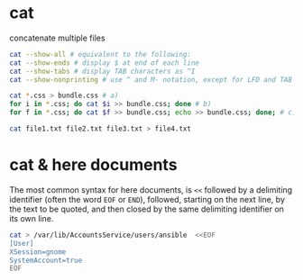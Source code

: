 # cat

concatenate multiple files

```sh
cat --show-all # equivalent to the following:
cat --show-ends # display $ at end of each line
cat --show-tabs # display TAB characters as ^I
cat --show-nonprinting # use ^ and M- notation, except for LFD and TAB
```

```sh
cat *.css > bundle.css # a)
for i in *.css; do cat $i >> bundle.css; done # b)
for f in *.css; do cat $f >> bundle.css; echo >> bundle.css; done; # c) inserts a new line between the files
```

```sh
cat file1.txt file2.txt file3.txt > file4.txt
```

# cat  & here documents

The most common syntax for here documents, is `<<` followed by a delimiting identifier (often the word `EOF` or `END`), followed, starting on the next line, by the text to be quoted, and then closed by the same delimiting identifier on its own line.

```sh
cat > /var/lib/AccountsService/users/ansible  <<EOF
[User]  
XSession=gnome  
SystemAccount=true  
EOF
```



